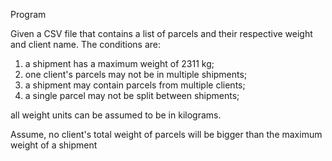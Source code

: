 Program

Given a CSV file that contains a list of parcels and their respective weight and client name. The conditions are:
  1.  a shipment has a maximum weight of 2311 kg;
  2. one client's parcels may not be in multiple shipments;
  3. a shipment may contain parcels from multiple clients;
  4. a single parcel may not be split between shipments;

all weight units can be assumed to be in kilograms. 

Assume, no client's total weight of parcels will be bigger than the maximum weight of a shipment

